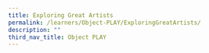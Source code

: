 ```yaml
---
title: Exploring Great Artists
permalink: /learners/Object-PLAY/ExploringGreatArtists/
description: ""
third_nav_title: Object PLAY
---
```

